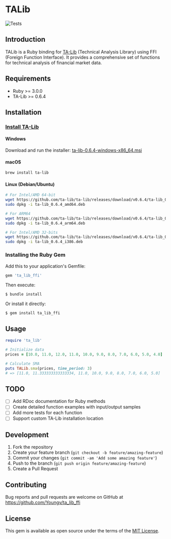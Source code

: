 # TALib

![Tests](https://github.com/Youngv/ta_lib_ffi/actions/workflows/main.yml/badge.svg)

## Introduction

TALib is a Ruby binding for [TA-Lib](https://ta-lib.org/) (Technical Analysis Library) using FFI (Foreign Function Interface). It provides a comprehensive set of functions for technical analysis of financial market data.

## Requirements

- Ruby >= 3.0.0
- TA-Lib >= 0.6.4

## Installation

### [Install TA-Lib](https://ta-lib.org/install/)

#### Windows
Download and run the installer: [ta-lib-0.6.4-windows-x86_64.msi](https://github.com/ta-lib/ta-lib/releases/download/v0.6.4/ta-lib-0.6.4-windows-x86_64.msi)

#### macOS
```bash
brew install ta-lib
```

#### Linux (Debian/Ubuntu)
```bash
# For Intel/AMD 64-bit
wget https://github.com/ta-lib/ta-lib/releases/download/v0.6.4/ta-lib_0.6.4_amd64.deb
sudo dpkg -i ta-lib_0.6.4_amd64.deb

# For ARM64
wget https://github.com/ta-lib/ta-lib/releases/download/v0.6.4/ta-lib_0.6.4_arm64.deb
sudo dpkg -i ta-lib_0.6.4_arm64.deb

# For Intel/AMD 32-bits
wget https://github.com/ta-lib/ta-lib/releases/download/v0.6.4/ta-lib_0.6.4_i386.deb
sudo dpkg -i ta-lib_0.6.4_i386.deb
```

### Installing the Ruby Gem

Add this to your application's Gemfile:

```ruby
gem 'ta_lib_ffi'
```

Then execute:

    $ bundle install

Or install it directly:

    $ gem install ta_lib_ffi

## Usage

```ruby
require 'ta_lib'

# Initialize data
prices = [10.0, 11.0, 12.0, 11.0, 10.0, 9.0, 8.0, 7.0, 6.0, 5.0, 4.0]

# Calculate SMA
puts TALib.sma(prices, time_period: 3)
# => [11.0, 11.333333333333334, 11.0, 10.0, 9.0, 8.0, 7.0, 6.0, 5.0]
```

## TODO
- [ ] Add RDoc documentation for Ruby methods
- [ ] Create detailed function examples with input/output samples
- [ ] Add more tests for each function
- [ ] Support custom TA-Lib installation location

## Development

1. Fork the repository
2. Create your feature branch (`git checkout -b feature/amazing-feature`)
3. Commit your changes (`git commit -am 'Add some amazing feature'`)
4. Push to the branch (`git push origin feature/amazing-feature`)
5. Create a Pull Request

## Contributing

Bug reports and pull requests are welcome on GitHub at https://github.com/Youngv/ta_lib_ffi

## License

This gem is available as open source under the terms of the [MIT License](LICENSE).
